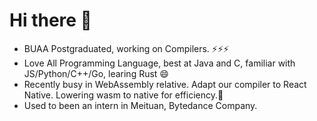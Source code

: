 # Hi there 👋

* BUAA Postgraduated, working on Compilers. ⚡⚡⚡
* Love All Programming Language, best at Java and C, familiar with JS/Python/C++/Go, learing Rust 😄
* Recently busy in WebAssembly relative. Adapt our compiler to React Native. Lowering wasm to native for efficiency.🌱
* Used to been an intern in Meituan, Bytedance Company.

